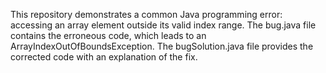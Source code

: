 This repository demonstrates a common Java programming error: accessing an array element outside its valid index range. The bug.java file contains the erroneous code, which leads to an ArrayIndexOutOfBoundsException. The bugSolution.java file provides the corrected code with an explanation of the fix.
